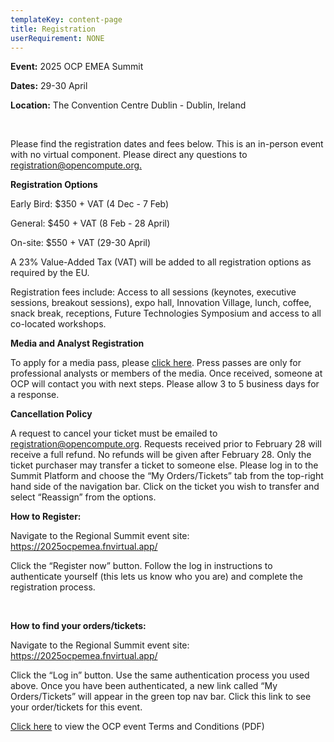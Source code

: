 ```yaml
---
templateKey: content-page
title: Registration
userRequirement: NONE
---
```

**Event:** 2025 OCP EMEA Summit

**Dates:** 29-30 April

**Location:** The Convention Centre Dublin - Dublin, Ireland

**<br>**

Please find the registration dates and fees below. This is an in-person event with no virtual component. Please direct any questions to [registration@opencompute.org.](mailto:registration@opencompute.org)

**Registration Options**

Early Bird: $350 + VAT (4 Dec - 7 Feb)

General: $450 + VAT (8 Feb - 28 April)

On-site: $550 + VAT (29-30 April)

A 23% Value-Added Tax (VAT) will be added to all registration options as required by the EU.

Registration fees include: Access to all sessions (keynotes, executive sessions, breakout sessions), expo hall, Innovation Village, lunch, coffee, snack break, receptions, Future Technologies Symposium and access to all co-located workshops. 

**Media and Analyst Registration**

To apply for a media pass, please [click here](https://docs.google.com/forms/d/e/1FAIpQLScMbHd02aAjx9nLuYaoE3JSdu92OcZ0mmZuy9JtmscaHN7qzg/viewform?usp=header). Press passes are only for professional analysts or members of the media. Once received, someone at OCP will contact you with next steps.  Please allow 3 to 5 business days for a response.

**Cancellation Policy**

A request to cancel your ticket must be emailed to [registration@opencompute.org](mailto:registration@opencompute.org). Requests received prior to February 28 will receive a full refund. No refunds will be given after February 28. Only the ticket purchaser may transfer a ticket to someone else. Please log in to the Summit Platform and choose the “My Orders/Tickets” tab from the top-right hand side of the navigation bar. Click on the ticket you wish to transfer and select “Reassign” from the options.



**How to Register:**



Navigate to the Regional Summit event site:  <https://2025ocpemea.fnvirtual.app/>

Click the “Register now” button. Follow the log in instructions to authenticate yourself (this lets us know who you are) and complete the registration process. 

**<br>**

**How to find your orders/tickets:**



Navigate to the Regional Summit event site: <https://2025ocpemea.fnvirtual.app/>

Click the “Log in” button. Use the same authentication process you used above. Once you have been authenticated, a new link called “My Orders/Tickets” will appear in the green top nav bar. Click this link to see your order/tickets for this event.

[Click here](https://146a55aca6f00848c565-a7635525d40ac1c70300198708936b4e.ssl.cf1.rackcdn.com/images/4f179c1dba34a93353e9cee6877e5357d22c38c8.pdf) to view the OCP event Terms and Conditions (PDF)
